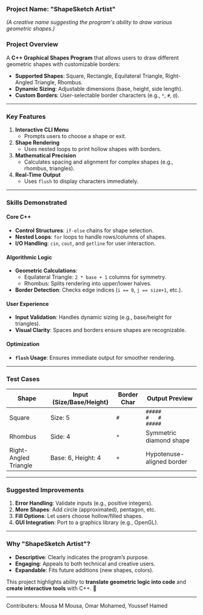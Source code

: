 ### **Project Name: "ShapeSketch Artist"**  
*(A creative name suggesting the program's ability to draw various geometric shapes.)*  

### **Project Overview**  
A **C++ Graphical Shapes Program** that allows users to draw different geometric shapes with customizable borders:  
- **Supported Shapes**: Square, Rectangle, Equilateral Triangle, Right-Angled Triangle, Rhombus.  
- **Dynamic Sizing**: Adjustable dimensions (base, height, side length).  
- **Custom Borders**: User-selectable border characters (e.g., `*`, `#`, `@`).  

---

### **Key Features**  
1. **Interactive CLI Menu**  
   - Prompts users to choose a shape or exit.  
2. **Shape Rendering**  
   - Uses nested loops to print hollow shapes with borders.  
3. **Mathematical Precision**  
   - Calculates spacing and alignment for complex shapes (e.g., rhombus, triangles).  
4. **Real-Time Output**  
   - Uses `flush` to display characters immediately.  

---

### **Skills Demonstrated**  
#### **Core C++**  
- **Control Structures**: `if-else` chains for shape selection.  
- **Nested Loops**: `for` loops to handle rows/columns of shapes.  
- **I/O Handling**: `cin`, `cout`, and `getline` for user interaction.  

#### **Algorithmic Logic**  
- **Geometric Calculations**:  
  - Equilateral Triangle: `2 * base + 1` columns for symmetry.  
  - Rhombus: Splits rendering into upper/lower halves.  
- **Border Detection**: Checks edge indices (`i == 0`, `j == size+1`, etc.).  

#### **User Experience**  
- **Input Validation**: Handles dynamic sizing (e.g., base/height for triangles).  
- **Visual Clarity**: Spaces and borders ensure shapes are recognizable.  

#### **Optimization**  
- **`flush` Usage**: Ensures immediate output for smoother rendering.  

---

### **Test Cases**  
| Shape                 | Input (Size/Base/Height) | Border Char | Output Preview             |  
|-----------------------|--------------------------|-------------|----------------------------|  
| Square                | Size: 5                  | `#`         | `#####`<br>`#   #`<br>`#####` |  
| Rhombus               | Side: 4                  | `*`         | Symmetric diamond shape     |  
| Right-Angled Triangle | Base: 6, Height: 4       | `+`         | Hypotenuse-aligned border   |  

---

### **Suggested Improvements**  
1. **Error Handling**: Validate inputs (e.g., positive integers).  
2. **More Shapes**: Add circle (approximated), pentagon, etc.  
3. **Fill Options**: Let users choose hollow/filled shapes.  
4. **GUI Integration**: Port to a graphics library (e.g., OpenGL).  

---

### **Why "ShapeSketch Artist"?**  
- **Descriptive**: Clearly indicates the program’s purpose.  
- **Engaging**: Appeals to both technical and creative users.  
- **Expandable**: Fits future additions (new shapes, colors).  

This project highlights  ability to **translate geometric logic into code** and **create interactive tools** with C++. 🎨  

--- 
Contributers: Mousa M Mousa, Omar Mohamed, Youssef Hamed
